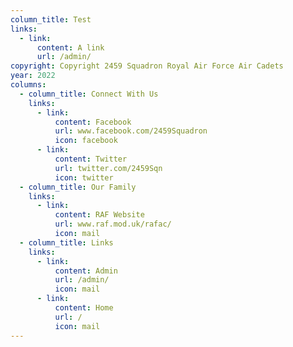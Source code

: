 ```yaml
---
column_title: Test
links:
  - link:
      content: A link
      url: /admin/
copyright: Copyright 2459 Squadron Royal Air Force Air Cadets
year: 2022
columns:
  - column_title: Connect With Us
    links:
      - link:
          content: Facebook
          url: www.facebook.com/2459Squadron
          icon: facebook
      - link:
          content: Twitter
          url: twitter.com/2459Sqn
          icon: twitter
  - column_title: Our Family
    links:
      - link:
          content: RAF Website
          url: www.raf.mod.uk/rafac/
          icon: mail
  - column_title: Links
    links:
      - link:
          content: Admin
          url: /admin/
          icon: mail
      - link:
          content: Home
          url: /
          icon: mail
---
```

